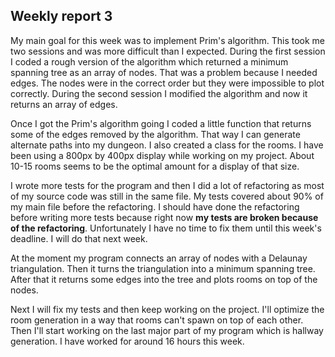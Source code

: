 ## Weekly report 3 

My main goal for this week was to implement Prim's algorithm. This took me two sessions and
was more difficult than I expected. During the first session I coded a rough version of the algorithm 
which returned a minimum spanning tree as an array of nodes. That was a problem because I needed edges.
The nodes were in the correct order but they were impossible to plot correctly. During the second session 
I modified the algorithm and now it returns an array of edges.

Once I got the Prim's algorithm going I coded a little function that returns some of the edges removed
by the algorithm. That way I can generate alternate paths into my dungeon. I also created a
class for the rooms. I have been using a 800px by
400px display while working on my project. About 10-15 rooms seems to be the optimal amount for a 
display of that size. 

I wrote more tests for the program and then I did a lot of refactoring as most of my source code
was still in the same file. My tests covered about 90% of my main file before the refactoring. I should 
have done the refactoring before writing more tests because right now
**my tests are broken because of the refactoring**. Unfortunately I have no time to fix them until this week's
deadline. I will do that next week.

At the moment my program connects an array of nodes with a Delaunay triangulation. Then it
turns the triangulation into a minimum spanning tree. After that it returns some edges into the
tree and plots rooms on top of the nodes.

Next I will fix my tests and then keep working on the project. I'll optimize the room generation
in a way that rooms can't spawn on top of each other. Then I'll start
working on the last major part of my program which is hallway generation. I have worked for around 16 hours this week.
